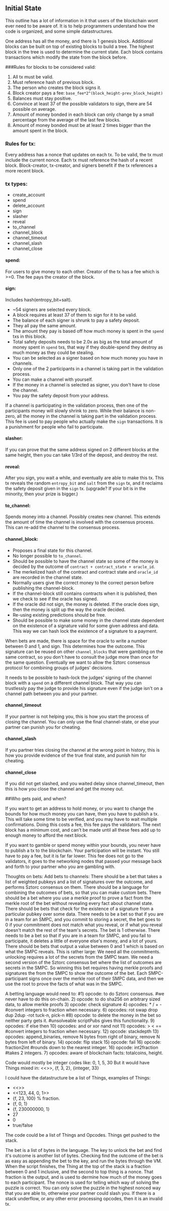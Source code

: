 ## Initial State

This outline has a lot of information in it that users of the blockchain wont ever need to be aware of. It is to help programmers understand how the code is organized, and some simple datastructures.

One address has all the money, and there is 1 genesis block. Additional blocks can be built on top of existing blocks to build a tree. The highest block in the tree is used to determine the current state. Each block contains transactions which modify the state from the block before.

###Rules for blocks to be considered valid:

1. All tx must be valid. 
2. Must reference hash of previous block.
3. The person who creates the block signs it.
4. Block creator pays a fee: `base_fee*2^(block_height-prev_block_height)`
5. Balances must stay positive.
6. Convince at least 37 of the possible validators to sign, there are 54 possible on average.
7. Amount of money bonded in each block can only change by a small percentage from the average of the last few blocks.
8. Amount of money bonded must be at least 2 times bigger than the amount spent in the block.

### Rules for tx:
Every address has a nonce that updates on each tx. To be valid, the tx must include the current nonce. Each tx must reference the hash of a recent block. Block-creator, tx-creator, and signers benefit if the tx references a more recent block.

### tx types:
- create_account
- spend
- delete_account
- sign
- slasher
- reveal
- to_channel
- channel_block
- channel_timeout
- channel_slash
- channel_close

#### spend:
For users to give money to each other. Creator of the tx has a fee which is >=0. The fee pays the creator of the block.

#### sign:
Includes hash(entropy_bit+salt).
- ~54 signers are selected every block.
- A block requires at least 37 of them to sign for it to be valid.
- The balance of each signer is shrunk to pay a safety deposit.
- They all pay the same amount.
- The amount they pay is based off how much money is spent in the `spend` txs in this block.
- Total safety deposits needs to be 2.0x as big as the total amount of money spent in `spend` txs, that way if they double-spend they destroy as much money as they could be stealing.
- You can be selected as a signer based on how much money you have in channels.
- Only one of the 2 participants in a channel is taking part in the validation process.
- You can make a channel with yourself.
- If the money in a channel is selected as signer, you don't have to close the channel.
- You pay the safety deposit from your address.

If a channel is participating in the validation process, then one of the participants money will slowly shrink to zero. While their balance is non-zero, all the money in the channel is taking part in the validation process. This fee is used to pay people who actually make the `sign` transactions. It is a punishment for people who fail to participate.

#### slasher:
If you can prove that the same address signed on 2 different blocks at the same height, then you can take 1/3rd of the deposit, and destroy the rest.

#### reveal:
After you sign, you wait a while, and eventually are able to make this tx. This tx reveals the random `entropy_bit` and `salt` from the `sign` tx, and it reclaims the safety deposit given in the `sign` tx. (upgrade? If your bit is in the minority, then your prize is bigger.)

#### to_channel:
Spends money into a channel. Possibly creates new channel. This extends the amount of time the channel is involved with the consensus process. This can re-add the channel to the consensus process.

#### channel_block:
- Proposes a final state for this channel.
- No longer possible to `to_channel`. 
- Should be possible to have the channel state so some of the money is decided by the outcome of `contract + contract_state + oracle_id`.
- The merkelized hash of the contract and contract state and `oracle_id` are recorded in the channel state.
- Normally users give the correct money to the correct person before publishing the channel-block.
- If the channel-block still contains contracts when it is published, then we check to see if the oracle has signed.
- If the oracle did not sign, the money is deleted. If the oracle does sign, then the money is split up the way the oracle decided.
- Re-using existing predictions should be free.
- Should be possible to make some money in the channel state dependent on the existence of a signature valid for some given address and data. This way we can hash lock the existence of a signature to a payment.

When bets are made, there is space for the oracle to write a number between 0 and 1, and sign. This determines how the outcome. This signature can be reused on other `channel_blocks` that were gambling on the same contract, so you don't have to consult the judge more than once for the same question. Eventually we want to allow the Sztorc consensus protocol for combining groups of judges' decisions.

It needs to be possible to hash-lock the judges' signing of the channel block with a `spend` on a different channel block. That way you can trustlessly pay the judge to provide his signature even if the judge isn't on a channel path between you and your partner.

#### channel_timeout

If your partner is not helping you, this is how you start the process of closing the channel. 
You can only use the final channel-state, or else your partner can punish you for cheating.

#### channel_slash

If you partner tries closing the channel at the wrong point in history, this is how you provide evidence of the true final state, and punish him for cheating.

#### channel_close

If you did not get slashed, and you waited delay since channel_timeout, then this is how you close the channel and get the money out.

##Who gets paid, and when?

If you want to get an address to hold money, or you want to change the bounds for how much money you can have, then you have to publish a tx. This will take some time to be verified, and you may have to wait multiple confirmations. Doing this costs a fee, this fee pays the validators. The next block has a minimum cost, and can't be made until all these fees add up to enough money to afford the next block.

If you want to gamble or spend money within your bounds, you never have to publish a tx to the blockchain. Your participation will be instant. You still have to pay a fee, but it is far far lower. This fee does not go to the validators, it goes to the networking nodes that passed your message back and forth to your partner who you are gambling with.


Thoughts on bets:
Add bets to channels:
There should be a bet that takes a list of weighted pubkeys and a list of signatures over the outcome, and performs Sztorc consensus on them.
There should be a language for combining the outcomes of bets, so that you can make custom bets.
There should be a bet where you use a merkle proof to prove a fact from the merkle root of the bet without revealing every fact about channel state. 
There should be bets that check for the existence of a signature from a particular pubkey over some data.
There needs to be a bet so that if you are in a team for an SMPC, and you commit to storing a secret, the bet goes to 0 if your commitment does not match what you reveal, or if what you reveal doesn't match the rest of the team's secrets. The bet is 1 otherwise.
There needs to be a bet so that if you are in a team for SMPC, and you fail to participate, it deletes a little of everyone else's money, and a lot of yours.
There should be bets that output a value between 0 and 1 which is based on what the SMPC reveals. This is rather large: We need all the commitments. unlocking requires a lot of the secrets from the SMPC team.
We need a second version of the Sztorc consensus bet where the list of outcomes are secrets in the SMPC. So winning this bet requires having merkle proofs and signatures the from the SMPC to show the outcome of the bet. Each SMPC-participant signs once over the merkle root of their SMPC data, and then we use the root to prove the facts of what was in the SMPC.

A betting language would need to:
#1) opcode: to do Sztorc consensus. #we never have to do this on-chain.
2) opcode: to do sha256 on arbitrary sized data, to allow merkle proofs
3) opcode: check signature
4) opcodes: * / + - #convert integers to fraction when necessary.
6) opcodes: rot swap drop dup 2dup -rot tuck-n, pick-n
#8) opcode: to delete the money in the bet so neither party gets it. #unsolveable scriptPubs gives this functionality.
9) opcodes: if else then
10) opcodes: and or xor nand not
11) opcodes: > < == #convert integers to fraction when necessary.
12) opcode: stackdepth
13) opcodes: append_binaries, remove N bytes from right of binary, remove N bytes from left of binary.
14) opcode: flip stack
15) opcode: fail 
16) opcode: fraction2int #rounds down to the nearest integer.
16) opcode: int2fraction #takes 2 integers.
7) opcodes: aware of blockchain facts: totalcoins, height.

Code would mostly be integer codes like:
0, 1, 5, 30
But it would have Things mixed in:
<<>>, {f, 3, 2}, {integer, 33}

I could have the datastructure be a list of Things,
examples of Things:
* <<>>
* <<123, 44, 0, 1>>
* {f, 23, 100} % fraction.
* {f, 0, 1}
* {f, 230000000, 1}
* 27
* 0
* true/false

The code could be a list of Things and Opcodes. Things get pushed to the stack.

The bet is a list of bytes in the language. The key to unlock the bet and find it's outcome is another list of bytes.
Checking find the outcome of the bet is as easy as appending the bet to the key, and run the bytes through the VM.
When the script finishes, the Thing at the top of the stack is a fraction between 0 and 1 inclusive, and the second to top thing is a nonce. That fraction is the output, and is used to dermine how much of the money goes to each participant. The nonce is used for telling which way of solving the puzzle is correct. You can only solve the puzzle in the highest nonced way that you are able to, otherwise your partner could slash you.
If there is a stack underflow, or any other error processing opcodes, then it is an invalid tx.